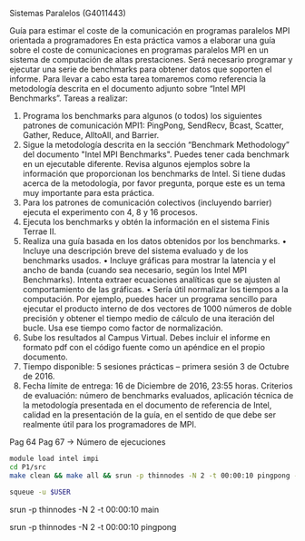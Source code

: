 Sistemas Paralelos (G4011443)

Guía para estimar el coste de la comunicación en
programas paralelos MPI orientada a programadores
En esta práctica vamos a elaborar una guía sobre el coste de comunicaciones en programas paralelos MPI en
un sistema de computación de altas prestaciones. Será necesario programar y ejecutar una serie de
benchmarks para obtener datos que soporten el informe. Para llevar a cabo esta tarea tomaremos como
referencia la metodología descrita en el documento adjunto sobre “Intel MPI Benchmarks”.
Tareas a realizar:

1. Programa los benchmarks para algunos (o todos) los siguientes patrones de comunicación MPI1:
PingPong, SendRecv, Bcast, Scatter, Gather, Reduce, AlltoAll, and Barrier.
2. Sigue la metodología descrita en la sección “Benchmark Methodology” del documento "Intel MPI
Benchmarks". Puedes tener cada benchmark en un ejecutable diferente. Revisa algunos ejemplos
sobre la información que proporcionan los benchmarks de Intel. Si tiene dudas acerca de la
metodología, por favor pregunta, porque este es un tema muy importante para esta práctica.
3. Para los patrones de comunicación colectivos (incluyendo barrier) ejecuta el experimento con 4, 8 y
16 procesos.
4. Ejecuta los benchmarks y obtén la información en el sistema Finis Terrae II.
5. Realiza una guía basada en los datos obtenidos por los benchmarks.
• Incluye una descripción breve del sistema evaluado y de los benchmarks usados.
• Incluye gráficas para mostrar la latencia y el ancho de banda (cuando sea necesario, según los
Intel MPI Benchmarks). Intenta extraer ecuaciones analíticas que se ajusten al comportamiento
de las gráficas.
• Sería útil normalizar los tiempos a la computación. Por ejemplo, puedes hacer un programa
sencillo para ejecutar el producto interno de dos vectores de 1000 números de doble precisión y
obtener el tiempo medio de cálculo de una iteración del bucle. Usa ese tiempo como factor de
normalización.
6. Sube los resultados al Campus Virtual. Debes incluir el informe en formato pdf con el código fuente
como un apéndice en el propio documento.
7. Tiempo disponible: 5 sesiones prácticas – primera sesión 3 de Octubre de 2016.
8. Fecha límite de entrega: 16 de Diciembre de 2016, 23:55 horas.
Criterios de evaluación: número de benchmarks evaluados, aplicación técnica de la metodología presentada
en el documento de referencia de Intel, calidad en la presentación de la guía, en el sentido de que debe ser
realmente útil para los programadores de MPI. 

Pag 64
Pag 67 -> Número de ejecuciones

```bash
module load intel impi
cd P1/src
make clean && make all && srun -p thinnodes -N 2 -t 00:00:10 pingpong -n 4 -iter 8

squeue -u $USER
```

srun -p thinnodes -N 2 -t 00:00:10 main

srun -p thinnodes -N 2 -t 00:00:10 pingpong